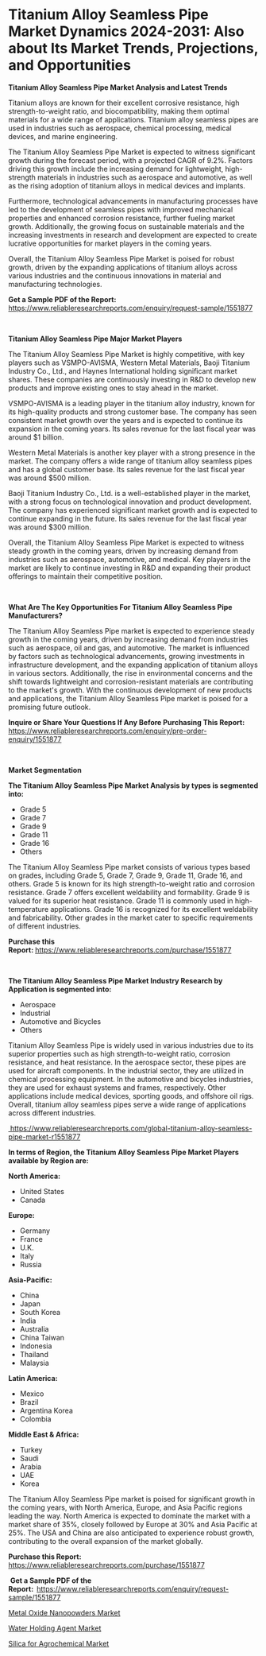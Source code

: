 <p><h1>Titanium Alloy Seamless Pipe Market Dynamics 2024-2031: Also about Its Market Trends, Projections, and Opportunities</h1></p><p><strong>Titanium Alloy Seamless Pipe Market Analysis and Latest Trends</strong></p>
<p><p>Titanium alloys are known for their excellent corrosive resistance, high strength-to-weight ratio, and biocompatibility, making them optimal materials for a wide range of applications. Titanium alloy seamless pipes are used in industries such as aerospace, chemical processing, medical devices, and marine engineering.</p><p>The Titanium Alloy Seamless Pipe Market is expected to witness significant growth during the forecast period, with a projected CAGR of 9.2%. Factors driving this growth include the increasing demand for lightweight, high-strength materials in industries such as aerospace and automotive, as well as the rising adoption of titanium alloys in medical devices and implants.</p><p>Furthermore, technological advancements in manufacturing processes have led to the development of seamless pipes with improved mechanical properties and enhanced corrosion resistance, further fueling market growth. Additionally, the growing focus on sustainable materials and the increasing investments in research and development are expected to create lucrative opportunities for market players in the coming years.</p><p>Overall, the Titanium Alloy Seamless Pipe Market is poised for robust growth, driven by the expanding applications of titanium alloys across various industries and the continuous innovations in material and manufacturing technologies.</p></p>
<p><strong>Get a Sample PDF of the Report:&nbsp;</strong> <a href="https://www.reliableresearchreports.com/enquiry/request-sample/1551877">https://www.reliableresearchreports.com/enquiry/request-sample/1551877</a></p>
<p>&nbsp;</p>
<p><strong>Titanium Alloy Seamless Pipe Major Market Players</strong></p>
<p><p>The Titanium Alloy Seamless Pipe Market is highly competitive, with key players such as VSMPO-AVISMA, Western Metal Materials, Baoji Titanium Industry Co., Ltd., and Haynes International holding significant market shares. These companies are continuously investing in R&D to develop new products and improve existing ones to stay ahead in the market.</p><p>VSMPO-AVISMA is a leading player in the titanium alloy industry, known for its high-quality products and strong customer base. The company has seen consistent market growth over the years and is expected to continue its expansion in the coming years. Its sales revenue for the last fiscal year was around $1 billion.</p><p>Western Metal Materials is another key player with a strong presence in the market. The company offers a wide range of titanium alloy seamless pipes and has a global customer base. Its sales revenue for the last fiscal year was around $500 million.</p><p>Baoji Titanium Industry Co., Ltd. is a well-established player in the market, with a strong focus on technological innovation and product development. The company has experienced significant market growth and is expected to continue expanding in the future. Its sales revenue for the last fiscal year was around $300 million.</p><p>Overall, the Titanium Alloy Seamless Pipe Market is expected to witness steady growth in the coming years, driven by increasing demand from industries such as aerospace, automotive, and medical. Key players in the market are likely to continue investing in R&D and expanding their product offerings to maintain their competitive position.</p></p>
<p>&nbsp;</p>
<p><strong>What Are The Key Opportunities For Titanium Alloy Seamless Pipe Manufacturers?</strong></p>
<p><p>The Titanium Alloy Seamless Pipe market is expected to experience steady growth in the coming years, driven by increasing demand from industries such as aerospace, oil and gas, and automotive. The market is influenced by factors such as technological advancements, growing investments in infrastructure development, and the expanding application of titanium alloys in various sectors. Additionally, the rise in environmental concerns and the shift towards lightweight and corrosion-resistant materials are contributing to the market's growth. With the continuous development of new products and applications, the Titanium Alloy Seamless Pipe market is poised for a promising future outlook.</p></p>
<p><strong>Inquire or Share Your Questions If Any Before Purchasing This Report:</strong> <a href="https://www.reliableresearchreports.com/enquiry/pre-order-enquiry/1551877">https://www.reliableresearchreports.com/enquiry/pre-order-enquiry/1551877</a></p>
<p>&nbsp;</p>
<p><strong>Market Segmentation</strong></p>
<p><strong>The Titanium Alloy Seamless Pipe Market Analysis by types is segmented into:</strong></p>
<p><ul><li>Grade 5</li><li>Grade 7</li><li>Grade 9</li><li>Grade 11</li><li>Grade 16</li><li>Others</li></ul></p>
<p><p>The Titanium Alloy Seamless Pipe market consists of various types based on grades, including Grade 5, Grade 7, Grade 9, Grade 11, Grade 16, and others. Grade 5 is known for its high strength-to-weight ratio and corrosion resistance. Grade 7 offers excellent weldability and formability. Grade 9 is valued for its superior heat resistance. Grade 11 is commonly used in high-temperature applications. Grade 16 is recognized for its excellent weldability and fabricability. Other grades in the market cater to specific requirements of different industries.</p></p>
<p><strong>Purchase this Report:&nbsp;</strong><a href="https://www.reliableresearchreports.com/purchase/1551877">https://www.reliableresearchreports.com/purchase/1551877</a></p>
<p>&nbsp;</p>
<p><strong>The Titanium Alloy Seamless Pipe Market Industry Research by Application is segmented into:</strong></p>
<p><ul><li>Aerospace</li><li>Industrial</li><li>Automotive and Bicycles</li><li>Others</li></ul></p>
<p><p>Titanium Alloy Seamless Pipe is widely used in various industries due to its superior properties such as high strength-to-weight ratio, corrosion resistance, and heat resistance. In the aerospace sector, these pipes are used for aircraft components. In the industrial sector, they are utilized in chemical processing equipment. In the automotive and bicycles industries, they are used for exhaust systems and frames, respectively. Other applications include medical devices, sporting goods, and offshore oil rigs. Overall, titanium alloy seamless pipes serve a wide range of applications across different industries.</p></p>
<p><a href="https://www.reliableresearchreports.com/global-titanium-alloy-seamless-pipe-market-r1551877">&nbsp;https://www.reliableresearchreports.com/global-titanium-alloy-seamless-pipe-market-r1551877</a></p>
<p><strong>In terms of Region, the Titanium Alloy Seamless Pipe Market Players available by Region are:</strong></p>
<p>
    <p> <strong> North America: </strong>
        <ul>
            <li>United States</li>
            <li>Canada</li>
        </ul>
        </p> 
    <p> <strong> Europe: </strong>
        <ul>
            <li>Germany</li>
            <li>France</li>
            <li>U.K.</li>
            <li>Italy</li>
            <li>Russia</li>
        </ul>
        </p> 
    <p> <strong> Asia-Pacific: </strong>
        <ul>
            <li>China</li>
            <li>Japan</li>
            <li>South Korea</li>
            <li>India</li>
            <li>Australia</li>
            <li>China Taiwan</li>
            <li>Indonesia</li>
            <li>Thailand</li>
            <li>Malaysia</li>
        </ul>
        </p> 
    <p> <strong> Latin America: </strong>
        <ul>
            <li>Mexico</li>
            <li>Brazil</li>
            <li>Argentina Korea</li>
            <li>Colombia</li>
        </ul>
        </p> 
    <p> <strong> Middle East & Africa: </strong>
        <ul>
            <li>Turkey</li>
            <li>Saudi</li>
            <li>Arabia</li>
            <li>UAE</li>
            <li>Korea</li>
        </ul>
    </p>
    </p>
<p><p>The Titanium Alloy Seamless Pipe market is poised for significant growth in the coming years, with North America, Europe, and Asia Pacific regions leading the way. North America is expected to dominate the market with a market share of 35%, closely followed by Europe at 30% and Asia Pacific at 25%. The USA and China are also anticipated to experience robust growth, contributing to the overall expansion of the market globally.</p></p>
<p><strong>Purchase this Report: </strong><a href="https://www.reliableresearchreports.com/purchase/1551877">https://www.reliableresearchreports.com/purchase/1551877</a></p>
<p>&nbsp;<strong>Get a Sample PDF of the Report:&nbsp;&nbsp;</strong><a href="https://www.reliableresearchreports.com/enquiry/request-sample/1551877">https://www.reliableresearchreports.com/enquiry/request-sample/1551877</a></p>
<p><strong></strong></p>
<p><p><a href="https://github.com/GaryrankliznmwoXff/Market-Research-Report-List-1/blob/main/metal-oxide-nanopowders-market.md">Metal Oxide Nanopowders Market</a></p><p><a href="https://github.com/polesdua1/Market-Research-Report-List-1/blob/main/water-holding-agent-market.md">Water Holding Agent Market</a></p><p><a href="https://github.com/fernandomillshz/Market-Research-Report-List-1/blob/main/silica-for-agrochemical-market.md">Silica for Agrochemical Market</a></p></p>